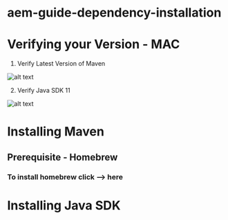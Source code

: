 # aem-guide-dependency-installation

# Verifying your Version - MAC
  1. Verify Latest Version of Maven


  ![alt text](https://res.cloudinary.com/ddid7dngp/image/upload/v1666626790/Apache_Maven_3.8.6_84538c9988a25aec085021c365c560670ad80163_l2gwac.jpg "Maven Version Screenshot")
  
  
  2. Verify Java SDK 11


  ![alt text](https://res.cloudinary.com/ddid7dngp/image/upload/v1666627326/Java_version_11.0.16.1_2022-08-18_LTS_sd9b5u.jpg "Java Version Screenshot")

# Installing Maven
## Prerequisite - Homebrew
### To install homebrew click --> here 


# Installing Java SDK 




